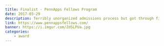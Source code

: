 ```yaml
---
title: Finalist - PennApps Fellows Program
date: 2017-03-29
description: Terribly unorganized admissions process but got through first round. This program is basically dead now.
link: https://www.pennappsfellows.com/
banner: https://i.imgur.com/ZdSLPUa.jpg
categories:
    - award
---
```

